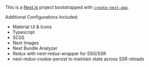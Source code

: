 This is a [Next.js](https://nextjs.org/) project bootstrapped with [`create-next-app`](https://github.com/vercel/next.js/tree/canary/packages/create-next-app).

Additional Configurations Included:

- Material UI & Icons
- Typescript
- SCSS
- Next Images
- Next Bundle Analyzer
- Redux with next-redux-wrapper for SSG/SSR
- next-redux-cookie-persist to maintain state across SSR reloads
